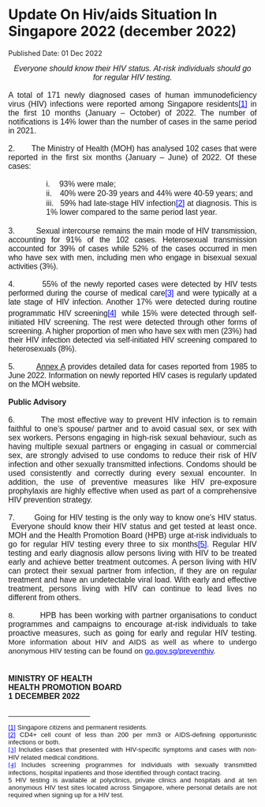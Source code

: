 <html>
    <meta http-equiv="Content-Type" content="text/html; charset=utf-8"/>
    <meta charset="utf-8"/>
    <title>Update On Hiv/aids Situation In Singapore 2022 (december 2022)</title>
    <body><h1>Update On Hiv/aids Situation In Singapore 2022 (december 2022)</h1>
    <p>Published Date: 01 Dec 2022</p> <p align="center" style="margin: 0cm; font-size: 12pt; font-family: &quot;Times New Roman&quot;, serif; text-align: center;"><em><span style="font-family: Arial, sans-serif;">Everyone should know their HIV status. At-risk individuals should go for regular HIV testing.</span></em></p><p align="center" style="margin: 0cm; font-size: 12pt; font-family: &quot;Times New Roman&quot;, serif; text-align: center;"><strong><span style="font-family: Arial, sans-serif;">&nbsp;</span></strong></p><p style="margin: 0cm; font-size: 12pt; font-family: &quot;Times New Roman&quot;, serif; text-align: justify;"><span style="font-family: Arial, sans-serif;">A total of 171 newly diagnosed cases of human immunodeficiency virus (HIV)</span><span style="font-family: Arial, sans-serif;"> </span><span style="font-family: Arial, sans-serif;">infections were reported among Singapore residents<a href="#_ftn1" name="_ftnref1" title="" style="color: blue;"><span><span><span style="font-size: 12pt;">[1]</span></span></span></a> in the first 10 months (January – October) of 2022. The number of notifications is 14% lower than the number of cases in the same period in 2021.</span></p><p style="margin: 0cm; font-size: 12pt; font-family: &quot;Times New Roman&quot;, serif; text-align: justify;"><span style="font-family: Arial, sans-serif; letter-spacing: -0.15pt;">&nbsp;</span></p><p style="margin: 0cm; font-size: 12pt; font-family: &quot;Times New Roman&quot;, serif; text-align: justify;"><span style="font-family: Arial, sans-serif;">2.<span style="font-size: 7pt; font-family: &quot;Times New Roman&quot;; font-stretch: normal;">&nbsp;&nbsp;&nbsp;&nbsp;&nbsp;&nbsp;&nbsp;&nbsp;&nbsp;&nbsp;&nbsp;&nbsp; </span></span><span style="font-family: Arial, sans-serif;">The Ministry of Health (MOH) has analysed 102 cases that were reported in the first six months (January – June) of 2022. </span><span style="font-family: Arial, sans-serif;">Of these cases:</span></p><p style="margin: 0cm 0cm 0cm 18pt; font-size: 12pt; font-family: &quot;Times New Roman&quot;, serif; text-align: justify;"><span style="font-family: Arial, sans-serif;">&nbsp;</span></p><p style="margin: 0cm 0cm 1pt 57.6pt; font-size: 11pt; font-family: Calibri, sans-serif; text-align: justify;"><span style="font-size: 12pt; font-family: Arial, sans-serif;">i.<span style="font-size: 7pt; font-family: &quot;Times New Roman&quot;; font-stretch: normal;">&nbsp;&nbsp;&nbsp;&nbsp;&nbsp;&nbsp;&nbsp; </span></span><span style="font-size: 12pt; font-family: Arial, sans-serif;">93% were male;</span></p><p style="margin: 0cm 0cm 1pt 57.6pt; font-size: 11pt; font-family: Calibri, sans-serif; text-align: justify;"><span style="font-size: 12pt; font-family: Arial, sans-serif;">ii.<span style="font-size: 7pt; font-family: &quot;Times New Roman&quot;; font-stretch: normal;">&nbsp;&nbsp;&nbsp;&nbsp;&nbsp;&nbsp; </span></span><span style="font-size: 12pt; font-family: Arial, sans-serif;">40% were 20-39 years and 44% were 40-59 years; and</span></p><p style="margin: 0cm 0cm 1pt 57.6pt; font-size: 11pt; font-family: Calibri, sans-serif; text-align: justify;"><span style="font-size: 12pt; font-family: Arial, sans-serif;">iii.<span style="font-size: 7pt; font-family: &quot;Times New Roman&quot;; font-stretch: normal;">&nbsp;&nbsp;&nbsp;&nbsp; </span></span><span style="font-size: 12pt; font-family: Arial, sans-serif;">59% had late-stage HIV infection</span><a href="#_ftn2" name="_ftnref2" title="" style="color: blue;"><span><span style="font-size: 12pt; font-family: Arial, sans-serif;">[2]</span></span></a><span style="font-size: 12pt; font-family: Arial, sans-serif;"> </span><span style="font-size: 12pt; font-family: Arial, sans-serif;">at diagnosis. This is 1% lower compared to the same period last year.</span></p><p style="margin: 0cm 0cm 1pt 57.6pt; font-size: 11pt; font-family: Calibri, sans-serif; text-align: justify;"><span style="font-size: 12pt; font-family: Arial, sans-serif;">&nbsp;</span></p><p style="margin: 0cm; font-size: 12pt; font-family: &quot;Times New Roman&quot;, serif; text-align: justify;"><span style="font-family: Arial, sans-serif; letter-spacing: -0.15pt;">3.<span style="font-size: 7pt; font-family: &quot;Times New Roman&quot;; font-stretch: normal;">&nbsp;&nbsp;&nbsp;&nbsp;&nbsp;&nbsp;&nbsp;&nbsp;&nbsp;&nbsp;&nbsp;&nbsp;&nbsp; </span></span><span style="font-family: Arial, sans-serif; letter-spacing: -0.15pt;">Sexual intercourse remains the main mode of HIV transmission, accounting for 91% of the 102 cases. Heterosexual transmission accounted for 39% of cases while 52% of the cases occurred in men who have sex with men, including men who engage in bisexual sexual activities (3%).&nbsp;</span></p><p style="margin: 0cm; font-size: 12pt; font-family: &quot;Times New Roman&quot;, serif; text-align: justify;"><span style="color: red; font-family: Arial, sans-serif; letter-spacing: -0.15pt;">&nbsp;</span></p><p style="margin: 0cm; font-size: 12pt; font-family: &quot;Times New Roman&quot;, serif; text-align: justify;"><span style="font-family: Arial, sans-serif; letter-spacing: -0.15pt;">4.<span style="font-size: 7pt; font-family: &quot;Times New Roman&quot;; font-stretch: normal;">&nbsp;&nbsp;&nbsp;&nbsp;&nbsp;&nbsp;&nbsp;&nbsp;&nbsp;&nbsp;&nbsp;&nbsp;&nbsp; </span></span><span style="font-family: Arial, sans-serif; letter-spacing: -0.15pt;">55% of the newly reported cases were detected by HIV tests performed during the course of medical care<a href="#_ftn3" name="_ftnref3" title="" style="color: blue;"><span><span><span style="font-size: 12pt; letter-spacing: -0.15pt;">[3]</span></span></span></a> and were typically at a late stage of HIV infection. Another 17% were detected during routine programmatic HIV screening<a href="#_ftn4" name="_ftnref4" title="" style="color: blue;"><span><span><span style="font-size: 12pt; letter-spacing: -0.15pt;">[4]</span></span></span></a><sup> &nbsp;</sup>while 15% were detected through self-initiated HIV screening. The rest were detected through other forms of screening. A higher proportion of men who have sex with men (23%) had their HIV infection detected via self-initiated HIV screening compared to heterosexuals (8%).</span></p><p style="margin: 0cm; font-size: 12pt; font-family: &quot;Times New Roman&quot;, serif; text-align: justify;"><span style="font-family: Arial, sans-serif; letter-spacing: -0.15pt;">&nbsp;</span></p><p style="margin: 0cm; font-size: 12pt; font-family: &quot;Times New Roman&quot;, serif; text-align: justify;"><span style="font-family: Arial, sans-serif; letter-spacing: -0.15pt;">5.<span style="font-size: 7pt; font-family: &quot;Times New Roman&quot;; font-stretch: normal;">&nbsp;&nbsp;&nbsp;&nbsp;&nbsp;&nbsp;&nbsp;&nbsp;&nbsp;&nbsp;&nbsp;&nbsp; </span></span><u><span style="font-family: Arial, sans-serif; letter-spacing: -0.15pt;">Annex A</span></u><span style="font-family: Arial, sans-serif; letter-spacing: -0.15pt;"> provides detailed data for cases reported from 1985 to June 2022. Information on newly reported HIV cases is regularly updated on the MOH website.</span></p><p style="margin: 0cm; font-size: 12pt; font-family: &quot;Times New Roman&quot;, serif; text-align: justify;"><strong><span style="font-family: Arial, sans-serif; letter-spacing: -0.15pt;">&nbsp;</span></strong></p><p style="margin: 0cm; font-size: 12pt; font-family: &quot;Times New Roman&quot;, serif; text-align: justify;"><strong><span style="font-family: Arial, sans-serif; letter-spacing: -0.15pt;">Public Advisory</span></strong></p><p style="margin: 0cm; font-size: 12pt; font-family: &quot;Times New Roman&quot;, serif; text-align: justify;"><span style="font-family: Arial, sans-serif;">&nbsp;</span></p><p style="margin: 0cm; font-size: 12pt; font-family: &quot;Times New Roman&quot;, serif; text-align: justify;"><span style="font-family: Arial, sans-serif;">6.<span style="font-size: 7pt; font-family: &quot;Times New Roman&quot;; font-stretch: normal;">&nbsp;&nbsp;&nbsp;&nbsp;&nbsp;&nbsp;&nbsp;&nbsp;&nbsp;&nbsp;&nbsp;&nbsp; </span></span><span style="font-family: Arial, sans-serif;">The </span><span style="font-family: Arial, sans-serif; letter-spacing: -0.15pt;">most</span><span style="font-family: Arial, sans-serif;"> effective way to prevent HIV infection is to remain faithful to one’s spouse/ partner and to avoid casual sex, or sex with sex workers.&nbsp;Persons engaging in high-risk sexual behaviour, such as having multiple sexual partners or engaging in casual or commercial sex, are strongly advised to use condoms to reduce their risk of HIV infection and other sexually transmitted infections. Condoms should be used consistently and correctly during every sexual encounter. In addition, the use of preventive measures like HIV pre-exposure prophylaxis are highly effective when used as part of a comprehensive HIV prevention strategy.</span></p><p style="margin: 0cm; font-size: 11pt; font-family: Calibri, sans-serif; text-align: justify;"><span style="font-size: 12pt; font-family: Arial, sans-serif;">&nbsp;</span></p><p style="margin: 0cm; font-size: 11pt; font-family: Calibri, sans-serif; text-align: justify;"><span style="font-size: 12pt; font-family: Arial, sans-serif;">7.<span style="font-size: 7pt; font-family: &quot;Times New Roman&quot;; font-stretch: normal;">&nbsp;&nbsp;&nbsp;&nbsp;&nbsp;&nbsp;&nbsp;&nbsp;&nbsp;&nbsp;&nbsp;&nbsp; </span></span><span style="font-size: 12pt; font-family: Arial, sans-serif;">Going for HIV testing is the only way to know one’s HIV status. &nbsp;Everyone should know their HIV status and get tested at least once. MOH and the Health Promotion Board (HPB) urge at-risk individuals to go for regular HIV testing every three to six months<a href="#_ftn5" name="_ftnref5" title="" style="color: blue;"><span><span><span style="font-size: 12pt;">[5]</span></span></span></a>. Regular HIV testing and early diagnosis allow persons living with HIV to be treated early and achieve better treatment outcomes. A person living with HIV can protect their sexual partner from infection, if they are on regular treatment and have an undetectable viral load. With early and effective treatment, persons living with HIV can continue to lead lives no different from others.</span></p><p style="margin: 0cm; font-size: 12pt; font-family: &quot;Times New Roman&quot;, serif; text-align: justify;"><span style="font-family: Arial, sans-serif;">&nbsp;</span></p><p style="margin: 0cm; font-size: 11pt; font-family: Calibri, sans-serif; text-align: justify;"><span style="font-size: 11.5pt; font-family: Arial, sans-serif;">8.<span style="font-size: 7pt; font-family: &quot;Times New Roman&quot;; font-stretch: normal;">&nbsp;&nbsp;&nbsp;&nbsp;&nbsp;&nbsp;&nbsp;&nbsp;&nbsp;&nbsp;&nbsp;&nbsp;&nbsp; </span></span><span style="font-size: 12pt; font-family: Arial, sans-serif;">HPB has been working with partner organisations to conduct programmes and campaigns to encourage at-risk individuals to take proactive measures, such as going for early and regular HIV testing.</span><span style="font-size: 12pt; font-family: Arial, sans-serif;"> </span><span style="font-size: 11.5pt; font-family: Arial, sans-serif;">More information about HIV and AIDS as well as where to undergo anonymous HIV testing can be found on </span><span><a href="http://go.gov.sg/preventhiv/" style="color: blue;"><span style="font-size: 11.5pt; font-family: Arial, sans-serif;">go.gov.sg/preventhiv</span></a></span><span style="font-size: 11.5pt; font-family: Arial, sans-serif;">.</span></p><p style="margin: 0cm; font-size: 11pt; font-family: Calibri, sans-serif; text-align: justify;"><span style="font-family: Arial, sans-serif;">&nbsp;</span></p><p style="margin: 0cm; font-size: 12pt; font-family: &quot;Times New Roman&quot;, serif; text-align: justify;"><span style="font-size: 14pt; font-family: Arial, sans-serif;">&nbsp;</span></p><p style="margin: 0cm; font-size: 12pt; font-family: &quot;Times New Roman&quot;, serif;"><strong><span style="font-family: Arial, sans-serif;">MINISTRY OF HEALTH</span></strong></p><p style="margin: 0cm; font-size: 12pt; font-family: &quot;Times New Roman&quot;, serif;"><strong><span style="font-family: Arial, sans-serif;">HEALTH PROMOTION BOARD</span></strong></p><p style="margin: 0cm; font-size: 12pt; font-family: &quot;Times New Roman&quot;, serif;"><strong><span style="font-family: Arial, sans-serif;">1 DECEMBER 2022</span></strong></p><div><br clear="all"><hr align="left" size="1" width="33%"><div id="ftn1"><p style="margin: 0cm; font-size: 10pt; font-family: &quot;Times New Roman&quot;, serif; text-align: justify;"><a href="#_ftnref1" name="_ftn1" title="" style="color: blue;"><span><span style="font-family: Arial, sans-serif;">[1]</span></span></a><span style="font-family: Arial, sans-serif;"> </span><span style="font-family: Arial, sans-serif;">Singapore citizens and permanent residents.</span></p></div><div id="ftn2"><p style="margin: 0cm; font-size: 10pt; font-family: &quot;Times New Roman&quot;, serif; text-align: justify;"><a href="#_ftnref2" name="_ftn2" title="" style="color: blue;"><span><span style="font-family: Arial, sans-serif;">[2]</span></span></a><span style="font-family: Arial, sans-serif;"> </span><span style="font-family: Arial, sans-serif;">CD4+ cell count of less than 200 per mm3 or AIDS-defining opportunistic infections or both.</span></p></div><div id="ftn3"><p style="margin: 0cm; font-size: 10pt; font-family: &quot;Times New Roman&quot;, serif; text-align: justify;"><a href="#_ftnref3" name="_ftn3" title="" style="color: blue;"><span><span>[3]</span></span></a><span> </span><span style="font-family: Arial, sans-serif;">Includes cases that presented with HIV-specific symptoms and cases with non-HIV related medical conditions.&nbsp;</span></p></div><div id="ftn4"><p style="margin: 0cm; font-size: 10pt; font-family: &quot;Times New Roman&quot;, serif; text-align: justify;"><a href="#_ftnref4" name="_ftn4" title="" style="color: blue;"><span><span>[4]</span></span></a><span> </span><span style="font-family: Arial, sans-serif;">Includes screening programmes for individuals with sexually transmitted infections, hospital inpatients and those identified through contact tracing.</span></p></div><div id="ftn5"><p style="margin: 0cm; font-size: 10pt; font-family: &quot;Times New Roman&quot;, serif; text-align: justify;"><a href="#_ftnref5" name="_ftn5" title="" style="color: blue;"></a><span><span style="font-family: Arial, sans-serif;">5</span></span><span style="font-family: Arial, sans-serif;"> </span><span style="font-family: Arial, sans-serif;">HIV testing is available at polyclinics, private clinics and hospitals and at ten anonymous HIV test sites located across Singapore, where personal details are not required when signing up for a HIV test.</span></p><p style="margin: 0cm; font-size: 10pt; font-family: &quot;Times New Roman&quot;, serif; text-align: justify;">&nbsp;</p></div></div></body>
</html>